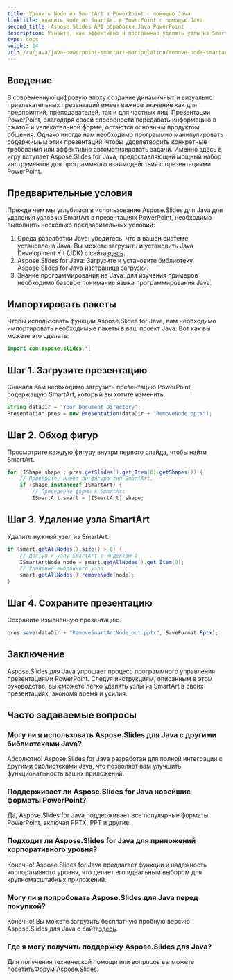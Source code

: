 ```yaml
---
title: Удалить Node из SmartArt в PowerPoint с помощью Java
linktitle: Удалить Node из SmartArt в PowerPoint с помощью Java
second_title: Aspose.Slides API обработки Java PowerPoint
description: Узнайте, как эффективно и программно удалять узлы из SmartArt в презентациях PowerPoint с помощью Aspose.Slides для Java.
type: docs
weight: 14
url: /ru/java/java-powerpoint-smartart-manipulation/remove-node-smartart-powerpoint-java/
---
```

## Введение
В современную цифровую эпоху создание динамичных и визуально привлекательных презентаций имеет важное значение как для предприятий, преподавателей, так и для частных лиц. Презентации PowerPoint, благодаря своей способности передавать информацию в сжатой и увлекательной форме, остаются основным продуктом общения. Однако иногда нам необходимо программно манипулировать содержимым этих презентаций, чтобы удовлетворить конкретные требования или эффективно автоматизировать задачи. Именно здесь в игру вступает Aspose.Slides for Java, предоставляющий мощный набор инструментов для программного взаимодействия с презентациями PowerPoint.
## Предварительные условия
Прежде чем мы углубимся в использование Aspose.Slides для Java для удаления узлов из SmartArt в презентациях PowerPoint, необходимо выполнить несколько предварительных условий:
1.  Среда разработки Java: убедитесь, что в вашей системе установлена Java. Вы можете загрузить и установить Java Development Kit (JDK) с сайта[здесь](https://www.oracle.com/java/technologies/javase-jdk11-downloads.html).
2.  Aspose.Slides for Java: Загрузите и установите библиотеку Aspose.Slides for Java из[страница загрузки](https://releases.aspose.com/slides/java/).
3. Знание программирования на Java: для изучения примеров необходимо базовое понимание языка программирования Java.

## Импортировать пакеты
Чтобы использовать функции Aspose.Slides for Java, вам необходимо импортировать необходимые пакеты в ваш проект Java. Вот как вы можете это сделать:
```java
import com.aspose.slides.*;
```
## Шаг 1. Загрузите презентацию
Сначала вам необходимо загрузить презентацию PowerPoint, содержащую SmartArt, который вы хотите изменить.
```java
String dataDir = "Your Document Directory";
Presentation pres = new Presentation(dataDir + "RemoveNode.pptx");
```
## Шаг 2. Обход фигур
Просмотрите каждую фигуру внутри первого слайда, чтобы найти SmartArt.
```java
for (IShape shape : pres.getSlides().get_Item(0).getShapes()) {
    // Проверьте, имеет ли фигура тип SmartArt.
    if (shape instanceof ISmartArt) {
        // Приведение формы к SmartArt
        ISmartArt smart = (ISmartArt) shape;
```
## Шаг 3. Удаление узла SmartArt
Удалите нужный узел из SmartArt.
```java
if (smart.getAllNodes().size() > 0) {
    // Доступ к узлу SmartArt с индексом 0
    ISmartArtNode node = smart.getAllNodes().get_Item(0);
    // Удаление выбранного узла
    smart.getAllNodes().removeNode(node);
}
```
## Шаг 4. Сохраните презентацию
Сохраните измененную презентацию.
```java
pres.save(dataDir + "RemoveSmartArtNode_out.pptx", SaveFormat.Pptx);
```

## Заключение
Aspose.Slides для Java упрощает процесс программного управления презентациями PowerPoint. Следуя инструкциям, описанным в этом руководстве, вы сможете легко удалять узлы из SmartArt в своих презентациях, экономя время и усилия.
## Часто задаваемые вопросы
### Могу ли я использовать Aspose.Slides для Java с другими библиотеками Java?
Абсолютно! Aspose.Slides for Java разработан для полной интеграции с другими библиотеками Java, что позволяет вам улучшить функциональность ваших приложений.
### Поддерживает ли Aspose.Slides for Java новейшие форматы PowerPoint?
Да, Aspose.Slides for Java поддерживает все популярные форматы PowerPoint, включая PPTX, PPT и другие.
### Подходит ли Aspose.Slides for Java для приложений корпоративного уровня?
Конечно! Aspose.Slides for Java предлагает функции и надежность корпоративного уровня, что делает его идеальным выбором для крупномасштабных приложений.
### Могу ли я попробовать Aspose.Slides для Java перед покупкой?
 Конечно! Вы можете загрузить бесплатную пробную версию Aspose.Slides для Java с сайта[здесь](https://releases.aspose.com/).
### Где я могу получить поддержку Aspose.Slides для Java?
 Для получения технической помощи или вопросов вы можете посетить[Форум Aspose.Slides](https://forum.aspose.com/c/slides/11).